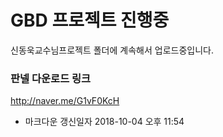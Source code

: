 # GBD 프로젝트 진행중
신동욱교수님프로젝트 폴더에 계속해서 업로드중입니다.

### 판넬 다운로드 링크
http://naver.me/G1vF0KcH

- 마크다운 갱신일자 2018-10-04 오후 11:54
